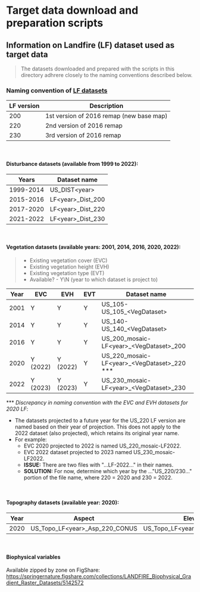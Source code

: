 # Target data download and preparation scripts

## Information on Landfire (LF) dataset used as target data

> The datasets downloaded and prepared with the scripts in this directory adhrere closely to the naming conventions described below.

### Naming convention of [LF datasets](https://landfire.gov/lf_naming_convention.php)  

| LF version  | Description |
| ------------- | ------------- |
| 200  | 1st version of 2016 remap (new base map) |
| 220  | 2nd version of 2016 remap  |
| 230  | 3rd version of 2016 remap |
<br>

#### Disturbance datasets (available from 1999 to 2022):

| Years   | Dataset name |
| ------------- | ------------- |
| 1999-2014 | US_DIST\<year> |
| 2015-2016  | LF\<year>_Dist_200  |
| 2017-2020  | LF\<year>_Dist_220 |
| 2021-2022  | LF\<year>_Dist_230 |
<br>

#### Vegetation datasets (available years: 2001, 2014, 2016, 2020, 2022):

> * Existing vegetation cover (EVC)
> * Existing vegetation height (EVH)
> * Existing vegetation type (EVT)
> * Available? - Y\N (year to which dataset is project to)


| Year   | EVC | EVH   | EVT | Dataset name |
| ------------- | ------------- |------------- | ------------- | ------------- |
| 2001 | Y | Y  | Y  | US_105-US_105_\<VegDataset> |
| 2014 | Y | Y  | Y  | US_140-US_140_\<VegDataset> |
| 2016 | Y | Y  | Y  | US_200_mosaic-LF\<year>_\<VegDataset>_200 |
| 2020 | Y (2022) | Y (2022)  | Y  | US_220_mosaic-LF\<year>_\<VegDataset>_220 *** |
| 2022 | Y (2023) | Y (2023)  | Y  | US_230_mosaic-LF\<year>_\<VegDataset>_230 |



*** *Discrepancy in naming convention with the EVC and EVH datasets for 2020 LF*:
* The datasets projected to a future year for the US_220 LF version are named based on their year of projection. This does not apply to the 2022 dataset (also projected), which retains its original year name.
* For example: 
    + EVC 2020 projected to 2022 is named US_220_mosaic-LF2022. 
    + EVC 2022 dataset projected to 2023 named US_230_mosaic-LF2022.
    + **ISSUE:** There are two files with "...LF-2022..." in their names. 
    + **SOLUTION:** For now, determine which year by the …"US_220/230..." portion of the file name, where 220 = 2020 and 230 = 2022.
<br>

#### Topography datasets (available year: 2020):

| Year   | Aspect | Elevation | Slope (degrees) | 
| ------------- | ------------- |------------- | ------------- | 
| 2020 | US_Topo_LF\<year>_Asp_220_CONUS | US_Topo_LF\<year>_Elev_220_CONUS  | US_Topo_LF\<year>_SlpD_220_CONUS  | 
<br>

#### Biophysical variables

Available zipped by zone on FigShare: https://springernature.figshare.com/collections/LANDFIRE_Biophysical_Gradient_Raster_Datasets/5142572
